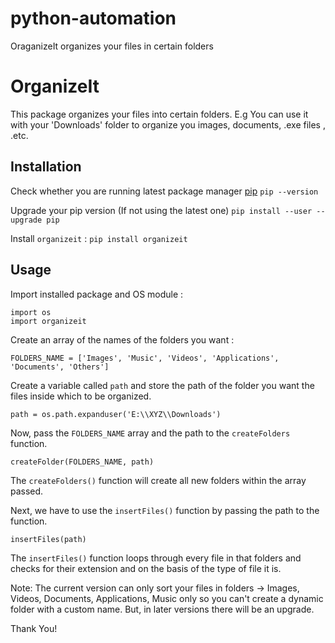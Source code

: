 # python-automation
OraganizeIt organizes your files in certain folders

# OrganizeIt

This package organizes your files into certain folders.
E.g You can use it with your 'Downloads' folder to organize you images, documents, .exe files , .etc.

## Installation
Check whether you are running latest package manager [pip](https://pip.pypa.io/en/stable/)
`pip --version`

Upgrade your pip version (If not using the latest one)
`pip install --user --upgrade pip`

Install `organizeit`  :
`pip install organizeit`


## Usage

Import installed package and OS module :
```
import os
import organizeit
```
Create an array of the names of the folders you want :
```
FOLDERS_NAME = ['Images', 'Music', 'Videos', 'Applications', 'Documents', 'Others']
```
Create a variable called `path` and store the path of the folder you want the files inside which to be organized.  

```
path = os.path.expanduser('E:\\XYZ\\Downloads')
```

Now, pass the `FOLDERS_NAME` array and the path to the `createFolders` function.

```
createFolder(FOLDERS_NAME, path)
```
The `createFolders()` function will create all new folders within the array passed.

Next, we have to use the `insertFiles()` function by passing the path to the function.

```
insertFiles(path)
```

The `insertFiles()` function loops through every file in that folders and checks for their extension and on the basis of the type of file it is.

Note: The current version can only sort your files in folders -> Images, Videos, Documents, Applications, Music only so you can't create a dynamic folder with a custom name. But, in later versions there will be an upgrade.

Thank You!  

